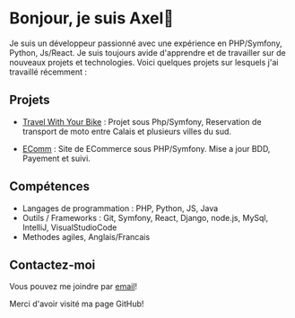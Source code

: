 # Bonjour, je suis Axel👋

Je suis un développeur passionné avec une expérience en PHP/Symfony, Python, Js/React. Je suis toujours avide d'apprendre et de travailler sur de nouveaux projets et technologies. Voici quelques projets sur lesquels j'ai travaillé récemment :

## Projets

- [Travel With Your Bike](https://github.com/Akcel77/TYWB) : Projet sous Php/Symfony, Reservation de transport de moto entre Calais et plusieurs villes du sud.

- [EComm](https://github.com/Akcel77/eCommerce) : Site de ECommerce sous PHP/Symfony. Mise a jour BDD, Payement et suivi.



## Compétences

- Langages de programmation : PHP, Python, JS, Java
- Outils / Frameworks : Git, Symfony, React, Django, node.js, MySql, IntelliJ, VisualStudioCode
- Methodes agiles, Anglais/Francais

## Contactez-moi

Vous pouvez me joindre par [email](mailto:contact@looha.io)!

Merci d'avoir visité ma page GitHub!
